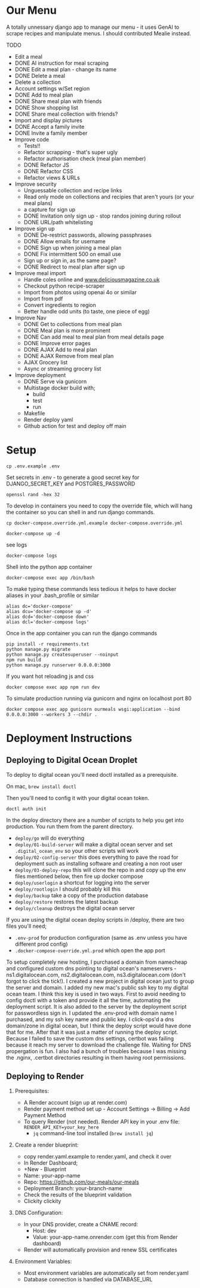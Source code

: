 # Our Menu

A totally unnessary django app to manage our menu - it uses GenAI to scrape recipes and manipulate menus.    I should contributed Mealie instead.

TODO
* Edit a meal
* DONE AI instruction for meal scraping
* DONE Edit a meal plan - change its name
* DONE Delete a meal
* Delete a collection
* Account settings w/Set region
* DONE Add to meal plan
* DONE Share meal plan with friends
* DONE Show shopping list
* DONE Share meal collection with friends?
* Import and display pictures
* DONE Accept a family invite
* DONE Invite a family member
* Improve code
    * Tests!! 
    * Refactor scrapping - that's super ugly
    * Refactor authorisation check (meal plan member)
    * DONE Refactor JS
    * DONE Refactor CSS
    * Refactor views & URLs
* Improve security
    * Unguessable collection and recipe links
    * Read only mode on collections and recipies that aren't yours (or your meal plans)
    * a capture for sign up
    * DONE Invitation only sign up - stop randos joining during rollout 
    * DONE URL/path whitelisting
* Improve sign up
    * DONE De-restrict passwords, allowing passphrases
    * DONE Allow emails for username
    * DONE Sign up when joining a meal plan
    * DONE Fix intermittent 500 on email use
    * Sign up or sign in, as the same page? 
    * DONE Redirect to meal plan after sign up
* Improve meal import
    * Handle coles online and www.deliciousmagazine.co.uk 
    * Checkout python recipe-scraper
    * Import from photos using openai 4o or similar
    * Import from pdf 
    * Convert ingredients to region
    * Better handle odd units (to taste, one piece of egg)
* Improve Nav
    * DONE Get to collections from meal plan
    * DONE Meal plan is more prominent
    * DONE Can add meal to meal plan from meal details page
    * DONE Improve error pages
    * DONE AJAX Add to meal plan
    * DONE AJAX Remove from meal plan
    * AJAX Grocery list
    * Async or streaming grocery list
* Improve deployment
    * DONE Serve via gunicorn
    * Multistage docker build with;
        * build
        * test
        * run
    * Makefile
    * Render deploy yaml
    * Github action for test and deploy off main


# Setup

```
cp .env.example .env
```

Set secrets in .env - to generate a good secret key for DJANGO_SECRET_KEY and POSTGRES_PASSWORD
```
openssl rand -hex 32
```

To develop in containers you need to copy the override file, which will hang the container so you can shell in and run django commands.

```
cp docker-compose.override.yml.example docker-compose.override.yml
```


```
docker-compose up -d
```

see logs
```
docker-compose logs
```

Shell into the python app container
```
docker-compose exec app /bin/bash
```

To make typing these commands less tedious it helps to have docker aliases in your .bash_profile or similar
```
alias dc='docker-compose'
alias dcu='docker-compose up -d'
alias dcd='docker-compose down'
alias dcl='docker-compose logs'
```

Once in the app container you can run the django commands
```
pip install -r requirements.txt
python manage.py migrate
python manage.py createsuperuser --noinput
npm run build
python manage.py runserver 0.0.0.0:3000
``` 

If you want hot reloading js and css
```
docker compose exec app npm run dev
```

To simulate production running via gunicorn and nginx on localhost port 80 
```
docker compose exec app gunicorn ourmeals wsgi:application --bind 0.0.0.0:3000 --workers 3 --chdir .
```

# Deployment Instructions
## Deploying to Digital Ocean Droplet

To deploy to digital ocean you'll need doctl installed as a prerequisite.

On mac, `brew install doctl`

Then you'll need to config it with your digital ocean token. 

`doctl auth init`

In the deploy directory there are a number of scripts to help you get into production.  You run them from the parent directory.

* `deploy/go` will do everything
* `deploy/01-build-server` will make a digital ocean server and set `.digital_ocean_env` so your other scripts will work
* `deploy/02-config-server` this does everything to pave the road for deployment such as installing software and creating a non root user
* `deploy/03-deploy-repo` this will clone the repo in and copy up the env files mentioned below, then fire up docker compose 
* `deploy/userlogin` a shortcut for logging into the server
* `deploy/rootlogin` I should probably kill this
* `deploy/backup` take a copy of the production database
* `deploy/restore` restores the latest backup
* `deploy/cleanup` destroys the digital ocean server

If you are using the digital ocean deploy scripts in /deploy, there are two files you'll need;

* `.env-prod` for production configuration (same as .env unless you have different prod config)
* `.docker-compose-override.yml.prod` which open the app port

To setup completely new hosting, I purchased a domain from namecheap and configured custom dns pointing to digital ocean's nameservers - ns1.digitalocean.com, ns2.digitalocean.com, ns3.digitalocean.com (don't forgot to click the tick!).  I created a new project in digital ocean just to group the server and domain.  I added my new mac's public ssh key to my digital ocean team.   I think this key is used in two ways.  First to avoid needing to config doctl with a token and provide it all the time, automating the deployment script.  It is also added to the server by the deployment script for passwordless sign in.  I updated the .env-prod with domain name I purchased, and my ssh key name and public key.  I click-ops'd a dns domain/zone in digital ocean, but I think the deploy script would have done that for me. After that it was just a matter of running the deploy script.  Because I failed to save the custom dns settings, certbot was failing because it reach my server to download the challenge file.  Waiting for DNS propergation is fun.  I also had a bunch of troubles because I was missing the .nginx, .certbot directories resulting in them having root permissions.

## Deploying to Render

1. Prerequisites:
   - A Render account (sign up at render.com)
   - Render payment method set up - Account Settings -> Billing -> Add Payment Method
   - To query Render (not needed).  Render API key in your .env file: `RENDER_API_KEY=your_key_here`
        - `jq` command-line tool installed (`brew install jq`)

2. Create a render blueprint:
   - copy render.yaml.example to render.yaml, and check it over
   - In Render Dashboard;
    - +New - Blueprint
    - Name: your-app-name
    - Repo: https://github.com/our-meals/our-meals
     - Deployment Branch: your-branch-name
     - Check the results of the blueprint validation
     - Clickity clickity

3. DNS Configuration:
   - In your DNS provider, create a CNAME record:
     - Host: dev
     - Value: your-app-name.onrender.com (get this from Render dashboard)
   - Render will automatically provision and renew SSL certificates

4. Environment Variables:
   - Most environment variables are automatically set from render.yaml
   - Database connection is handled via DATABASE_URL
